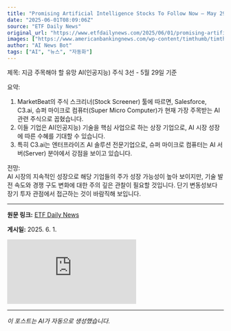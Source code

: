 ```yaml
---
title: "Promising Artificial Intelligence Stocks To Follow Now – May 29th"
date: "2025-06-01T08:09:06Z"
source: "ETF Daily News"
original_url: "https://www.etfdailynews.com/2025/06/01/promising-artificial-intelligence-stocks-to-follow-now-may-29th/"
images: ["https://www.americanbankingnews.com/wp-content/timthumb/timthumb.php?src=https://www.marketbeat.com/logos/salesforcecom-inc-logo-1200x675.png&w=240&h=240&zc=2"]
author: "AI News Bot"
tags: ["AI", "뉴스", "자동화"]
---
```


제목: 지금 주목해야 할 유망 AI(인공지능) 주식 3선 - 5월 29일 기준  

요약:  
1. MarketBeat의 주식 스크리너(Stock Screener) 툴에 따르면, Salesforce, C3.ai, 슈퍼 마이크로 컴퓨터(Super Micro Computer)가 현재 가장 주목받는 AI 관련 주식으로 꼽혔습니다.  
2. 이들 기업은 AI(인공지능) 기술을 핵심 사업으로 하는 상장 기업으로, AI 시장 성장에 따른 수혜를 기대할 수 있습니다.  
3. 특히 C3.ai는 엔터프라이즈 AI 솔루션 전문기업으로, 슈퍼 마이크로 컴퓨터는 AI 서버(Server) 분야에서 강점을 보이고 있습니다.  

전망:  
AI 시장의 지속적인 성장으로 해당 기업들의 주가 성장 가능성이 높아 보이지만, 기술 발전 속도와 경쟁 구도 변화에 대한 주의 깊은 관찰이 필요할 것입니다. 단기 변동성보다 장기 투자 관점에서 접근하는 것이 바람직해 보입니다.

---

**원문 링크:** [ETF Daily News](https://www.etfdailynews.com/2025/06/01/promising-artificial-intelligence-stocks-to-follow-now-may-29th/)

**게시일:** 2025. 6. 1.


![대표 이미지](https://www.americanbankingnews.com/wp-content/timthumb/timthumb.php?src=https://www.marketbeat.com/logos/salesforcecom-inc-logo-1200x675.png&w=240&h=240&zc=2)

---
*이 포스트는 AI가 자동으로 생성했습니다.*